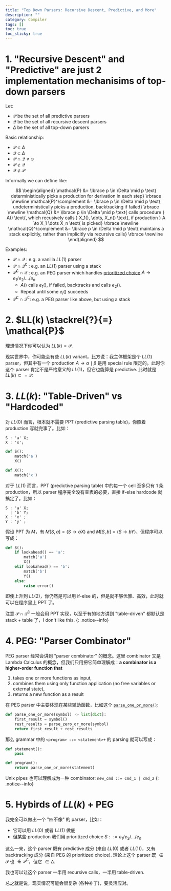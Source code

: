 ```yaml
---
title: "Top Down Parsers: Recursive Descent, Predictive, and More"
description: ""
category: Compiler
tags: []
toc: true
toc_sticky: true
---
```


# 1. "Recursive Descent" and "Predictive" are just 2 implementation mechanisims of top-down parsers

Let:

- $\mathcal{P}$ be the set of all predictive parsers
- $\mathcal{Q}$ be the set of all recursive descent parsers
- $\Delta$ be the set of all top-down parsers

Basic relationship:

- $\mathcal{P} \subset \Delta$
- $\mathcal{Q} \subset \Delta$
- $\mathcal{P} \cap \mathcal{Q} \neq \varnothing$
- $\mathcal{P} \not \subset \mathcal{Q}$
- $\mathcal{Q} \not \subset \mathcal{P}$

Informally we can define like:

$$
\begin{aligned}
\mathcal{P} &= \lbrace p \in \Delta \mid p \text{ deterministically picks a production for derivation in each step} \rbrace \newline
\mathcal{P}^\complement &= \lbrace p \in \Delta \mid p \text{ undeterministically picks a production, backtracking if failed} \rbrace \newline
\mathcal{Q} &= \lbrace p \in \Delta \mid p \text{ calls procedure } A() \text{, which recusively calls } X_1(), \dots, X_n() \text{, if production } A \to X_1 \dots X_n \text{ is picked} \rbrace \newline
\mathcal{Q}^\complement &= \lbrace p \in \Delta \mid p \text{ maintains
a stack explicitly, rather than implicitly via recursive calls} \rbrace \newline
\end{aligned}
$$

Examples:

- $\mathcal{P} \cap \mathcal{Q}$ : e.g. a vanilla $LL(1)$ parser
- $\mathcal{P} \cap \mathcal{Q}^\complement$ : e.g. an $LL(1)$ parser using a stack
- $\mathcal{P}^\complement \cap \mathcal{Q}$ : e.g. an PEG parser which handles [prioritized choice](/compiler/2025/03/14/peg-parsing-expression-grammars#341-e_1--e_2-%E4%B8%8E-backtracking) $A \to e_1 / e_2 / \dots / e_n$
    - $A()$ calls $e_1()$, if failed, backtracks and calls $e_2()$.
    - Repeat until some $e_i()$ succeeds
- $\mathcal{P}^\complement \cap \mathcal{Q}^\complement$: e.g. a PEG parser like above, but using a stack

# 2. $LL(k) \stackrel{?}{=} \mathcal{P}$

理想情况下你可以认为 $LL(k) = \mathcal{P}$.

现实世界中，你可能会有些 $LL(k)$ variant，比方说：我主体框架是个 $LL(1)$ parser，但其中有一个 production $A \to \alpha \mid \beta$ 是用 special rule 限定的。此时你这个 parser 肯定不是严格意义的 $LL(1)$，但它也能算是 predictive. 此时就是 $LL(k) \subset= \mathcal{P}$.

# 3. $LL(k)$: "Table-Driven" vs "Hardcoded"

对 $LL(0)$ 而言，根本就不需要 PPT (predictive parsing table)，你照着 production 写就完事了。比如：

```g4
S : 'a' X;
X : 'x';
```

```python
def S():
    match('a')
    X()

def X():
    match('x')
```

对于 $LL(1)$ 而言，PPT (predictive parsing table) 中的每一个 cell 至多只有 1 条 production，所以 parser 程序完全没有查表的必要，直接 if-else hardcode 就搞定了。比如：

```g4
S : 'a' X;
  | 'b' Y;
X : 'x' ;
Y : 'y' ;
```

假设 PPT 为 $M$，有 $M[S, a] = (S \to aX)$ and $M[S, b] = (S \to bY)$，但程序可以写成：

```python
def S():
    if lookahead() == 'a':
        match('a')
        X()
    elif lookahead() == 'b':
        match('b')
        Y()
    else:
        raise error()
```

即使上升到 $LL(2)$，你仍然是可以用 if-else 的，但是就不够优雅、高效，此时就可以在程序里上 PPT 了。

注意 $\mathcal{P} \cap \mathcal{Q}^\complement$ 一般会用 PPT 实现，以至于有的地方讲到 "table-driven" 都默认是 stack + table 了，I don't like this.
{: .notice--info}

# 4. PEG: "Parser Combinator"

PEG parser 经常会讲到 "parser combinator" 的概念。这里 combinator 又是 Lambda Calculus 的概念，但我们只用把它简单理解成：**a combinator is a higher-order function that**

1. takes one or more functions as input,
2. combines them using only function application (no free variables or external state),
3. returns a new function as a result

在 PEG parser 中主要体现在某些辅助函数，比如这个 [`parse_one_or_more()`](https://github.com/erikyao/toy_peg_parser/blob/main/src/peg_parser.py#L99C9-L99C26):

```python
def parse_one_or_more(symbol) -> list[dict]:
    first_result = symbol()
    rest_results = parse_zero_or_more(symbol)
    return first_result + rest_results
```

那么 grammar 中的 `<program> ::= <statement>+` 的 parsing 就可以写成：

```python
def statement():
    pass

def program():
    return parse_one_or_more(statement)
```

Unix pipes 也可以理解成为一种 combinator: `new_cmd ::= cmd_1 | cmd_2`
{: .notice--info}

# 5. Hybirds of $LL(k)$ + PEG

我完全可以做出一个 "四不像" 的 parser，比如：

- 它可以用 $LL(0)$ 或者 $LL(1)$ 做底
- 但某些 production 我们用 prioritized choice $S ::= e_1 / e_2 / \dots / e_n$

这么一来，这个 parser 既有 predictive 成分 (来自 $LL(0)$ 或者 $LL(1)$)，又有 backtracking 成分 (来自 PEG 的 prioritized choice). 理论上这个 parser 既 $\not \in \mathcal{P}$ 也 $\not \in \mathcal{P}^\complement$，但它 $\in \Delta$.

我也可以让这个 parser 一半用 recursive calls，一半用 table-driven. 

总之就是说，现实情况可能会很复杂 (各种补丁)，要灵活应对。